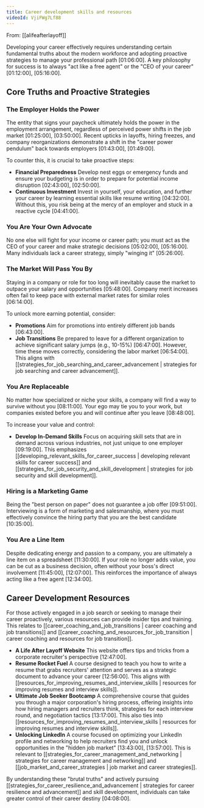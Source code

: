 ```yaml
---
title: Career development skills and resources
videoId: VjiFWg7Lf88
---
```


From: [[alifeafterlayoff]] <br/> 

Developing your career effectively requires understanding certain fundamental truths about the modern workforce and adopting proactive strategies to manage your professional path <a class="yt-timestamp" data-t="01:06:00">[01:06:00]</a>. A key philosophy for success is to always "act like a free agent" or the "CEO of your career" <a class="yt-timestamp" data-t="01:12:00">[01:12:00]</a>, <a class="yt-timestamp" data-t="05:16:00">[05:16:00]</a>.

## Core Truths and Proactive Strategies

### The Employer Holds the Power
The entity that signs your paycheck ultimately holds the power in the employment arrangement, regardless of perceived power shifts in the job market <a class="yt-timestamp" data-t="01:25:00">[01:25:00]</a>, <a class="yt-timestamp" data-t="03:50:00">[03:50:00]</a>. Recent upticks in layoffs, hiring freezes, and company reorganizations demonstrate a shift in the "career power pendulum" back towards employers <a class="yt-timestamp" data-t="01:43:00">[01:43:00]</a>, <a class="yt-timestamp" data-t="01:49:00">[01:49:00]</a>.

To counter this, it is crucial to take proactive steps:
*   **Financial Preparedness** Develop nest eggs or emergency funds and ensure your budgeting is in order to prepare for potential income disruption <a class="yt-timestamp" data-t="02:43:00">[02:43:00]</a>, <a class="yt-timestamp" data-t="02:50:00">[02:50:00]</a>.
*   **Continuous Investment** Invest in yourself, your education, and further your career by learning essential skills like resume writing <a class="yt-timestamp" data-t="04:32:00">[04:32:00]</a>. Without this, you risk being at the mercy of an employer and stuck in a reactive cycle <a class="yt-timestamp" data-t="04:41:00">[04:41:00]</a>.

### You Are Your Own Advocate
No one else will fight for your income or career path; you must act as the CEO of your career and make strategic decisions <a class="yt-timestamp" data-t="05:02:00">[05:02:00]</a>, <a class="yt-timestamp" data-t="05:16:00">[05:16:00]</a>. Many individuals lack a career strategy, simply "winging it" <a class="yt-timestamp" data-t="05:26:00">[05:26:00]</a>.

### The Market Will Pass You By
Staying in a company or role for too long will inevitably cause the market to outpace your salary and opportunities <a class="yt-timestamp" data-t="05:48:00">[05:48:00]</a>. Company merit increases often fail to keep pace with external market rates for similar roles <a class="yt-timestamp" data-t="06:14:00">[06:14:00]</a>.

To unlock more earning potential, consider:
*   **Promotions** Aim for promotions into entirely different job bands <a class="yt-timestamp" data-t="06:43:00">[06:43:00]</a>.
*   **Job Transitions** Be prepared to leave for a different organization to achieve significant salary jumps (e.g., 10-15%) <a class="yt-timestamp" data-t="06:47:00">[06:47:00]</a>. However, time these moves correctly, considering the labor market <a class="yt-timestamp" data-t="06:54:00">[06:54:00]</a>. This aligns with [[strategies_for_job_searching_and_career_advancement | strategies for job searching and career advancement]].

### You Are Replaceable
No matter how specialized or niche your skills, a company will find a way to survive without you <a class="yt-timestamp" data-t="08:11:00">[08:11:00]</a>. Your ego may tie you to your work, but companies existed before you and will continue after you leave <a class="yt-timestamp" data-t="08:48:00">[08:48:00]</a>.

To increase your value and control:
*   **Develop In-Demand Skills** Focus on acquiring skill sets that are in demand across various industries, not just unique to one employer <a class="yt-timestamp" data-t="09:19:00">[09:19:00]</a>. This emphasizes [[developing_relevant_skills_for_career_success | developing relevant skills for career success]] and [[strategies_for_job_security_and_skill_development | strategies for job security and skill development]].

### Hiring is a Marketing Game
Being the "best person on paper" does not guarantee a job offer <a class="yt-timestamp" data-t="09:51:00">[09:51:00]</a>. Interviewing is a form of marketing and salesmanship, where you must effectively convince the hiring party that you are the best candidate <a class="yt-timestamp" data-t="10:35:00">[10:35:00]</a>.

### You Are a Line Item
Despite dedicating energy and passion to a company, you are ultimately a line item on a spreadsheet <a class="yt-timestamp" data-t="11:30:00">[11:30:00]</a>. If your role no longer adds value, you can be cut as a business decision, often without your boss's direct involvement <a class="yt-timestamp" data-t="11:45:00">[11:45:00]</a>, <a class="yt-timestamp" data-t="12:07:00">[12:07:00]</a>. This reinforces the importance of always acting like a free agent <a class="yt-timestamp" data-t="12:34:00">[12:34:00]</a>.

## Career Development Resources

For those actively engaged in a job search or seeking to manage their career proactively, various resources can provide insider tips and training. This relates to [[career_coaching_and_job_transitions | career coaching and job transitions]] and [[career_coaching_and_resources_for_job_transition | career coaching and resources for job transition]].

*   **A Life After Layoff Website** This website offers tips and tricks from a corporate recruiter's perspective <a class="yt-timestamp" data-t="12:47:00">[12:47:00]</a>.
*   **Resume Rocket Fuel** A course designed to teach you how to write a resume that grabs recruiters' attention and serves as a strategic document to advance your career <a class="yt-timestamp" data-t="12:56:00">[12:56:00]</a>. This aligns with [[resources_for_improving_resumes_and_interview_skills | resources for improving resumes and interview skills]].
*   **Ultimate Job Seeker Bootcamp** A comprehensive course that guides you through a major corporation's hiring process, offering insights into how hiring managers and recruiters think, strategies for each interview round, and negotiation tactics <a class="yt-timestamp" data-t="13:17:00">[13:17:00]</a>. This also ties into [[resources_for_improving_resumes_and_interview_skills | resources for improving resumes and interview skills]].
*   **Unlocking LinkedIn** A course focused on optimizing your LinkedIn profile and networking to help recruiters find you and unlock opportunities in the "hidden job market" <a class="yt-timestamp" data-t="13:43:00">[13:43:00]</a>, <a class="yt-timestamp" data-t="13:57:00">[13:57:00]</a>. This is relevant to [[strategies_for_career_management_and_networking | strategies for career management and networking]] and [[job_market_and_career_strategies | job market and career strategies]].

By understanding these "brutal truths" and actively pursuing [[strategies_for_career_resilience_and_advancement | strategies for career resilience and advancement]] and skill development, individuals can take greater control of their career destiny <a class="yt-timestamp" data-t="04:08:00">[04:08:00]</a>.